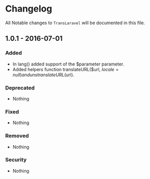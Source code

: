 # Changelog

All Notable changes to `TransLaravel` will be documented in this file.

## 1.0.1 - 2016-07-01

### Added
- In lang() added support of the $parameter parameter.
- Added helpers function translateURL($url, $locale = null) and unstranslateURL($url).

### Deprecated
- Nothing

### Fixed
- Nothing

### Removed
- Nothing

### Security
- Nothing
